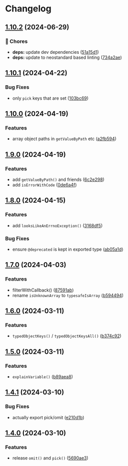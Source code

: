 # Changelog

## [1.10.2](https://github.com/voxpelli/typed-utils/compare/v1.10.1...v1.10.2) (2024-06-29)


### 🧹 Chores

* **deps:** update dev dependencies ([51a15d1](https://github.com/voxpelli/typed-utils/commit/51a15d11ce8268d51666060de109cfb94b1973b7))
* **deps:** update to neostandard based linting ([734a2ae](https://github.com/voxpelli/typed-utils/commit/734a2ae92faf832a1ed31212827e85c4009c70a5))

## [1.10.1](https://github.com/voxpelli/typed-utils/compare/v1.10.0...v1.10.1) (2024-04-22)


### Bug Fixes

* only `pick` keys that are set ([103bc69](https://github.com/voxpelli/typed-utils/commit/103bc6907de0853fdca969d77a648f738f25c829))

## [1.10.0](https://github.com/voxpelli/typed-utils/compare/v1.9.0...v1.10.0) (2024-04-19)


### Features

* array object paths in `getValueByPath` etc ([a2fb594](https://github.com/voxpelli/typed-utils/commit/a2fb5941718950c593391f0b9961d2f57e5f0aa4))

## [1.9.0](https://github.com/voxpelli/typed-utils/compare/v1.8.0...v1.9.0) (2024-04-19)


### Features

* add `getValueByPath()` and friends ([6c2e298](https://github.com/voxpelli/typed-utils/commit/6c2e298fedece21a4a8ed1584be364a318646675))
* add `isErrorWithCode` ([0de6a4f](https://github.com/voxpelli/typed-utils/commit/0de6a4fe155e2e84f8178e200305c62793c44ac1))

## [1.8.0](https://github.com/voxpelli/typed-utils/compare/v1.7.0...v1.8.0) (2024-04-15)


### Features

* add `looksLikeAnErrnoException()` ([3168df5](https://github.com/voxpelli/typed-utils/commit/3168df517464de645b6cf11b36a18e8a4f9a93af))


### Bug Fixes

* ensure `@deprecated` is kept in exported type ([ab05a1d](https://github.com/voxpelli/typed-utils/commit/ab05a1dc1ac7bac616dc93e045dd25bd9c29032f))

## [1.7.0](https://github.com/voxpelli/typed-utils/compare/v1.6.0...v1.7.0) (2024-04-03)


### Features

* filterWithCallback() ([87591ab](https://github.com/voxpelli/typed-utils/commit/87591abea0db11141cfc3dc898d3bb74958d6d55))
* rename `isUnknownArray` to `typesafeIsArray` ([b594494](https://github.com/voxpelli/typed-utils/commit/b594494ea3fb4758c03a2e186f562b2b0f784248))

## [1.6.0](https://github.com/voxpelli/typed-utils/compare/v1.5.0...v1.6.0) (2024-03-11)


### Features

* `typedObjectKeys()` / `typedObjectKeysAll()` ([b374c92](https://github.com/voxpelli/typed-utils/commit/b374c9240290da0f4a71aac99695980dfab4e074))

## [1.5.0](https://github.com/voxpelli/typed-utils/compare/v1.4.1...v1.5.0) (2024-03-11)


### Features

* `explainVariable()` ([b89aea8](https://github.com/voxpelli/typed-utils/commit/b89aea8f20d29ca29bac80e87a439f939717602e))

## [1.4.1](https://github.com/voxpelli/typed-utils/compare/v1.4.0...v1.4.1) (2024-03-10)


### Bug Fixes

* actually export pick/omit ([e210d1b](https://github.com/voxpelli/typed-utils/commit/e210d1b0c1a3d380c37f40fb9bfe4af7b51734d5))

## [1.4.0](https://github.com/voxpelli/typed-utils/compare/v1.3.0...v1.4.0) (2024-03-10)


### Features

* release `omit()` and `pick()` ([5690ae3](https://github.com/voxpelli/typed-utils/commit/5690ae378033188a86dfbdfaa1f094dacfffca54))
